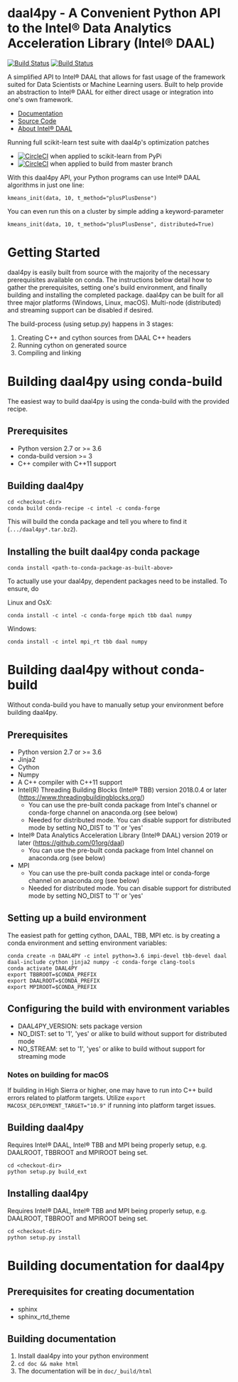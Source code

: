 # daal4py - A Convenient Python API to the Intel® Data Analytics Acceleration Library (Intel® DAAL)
[![Build Status](https://travis-ci.com/IntelPython/daal4py.svg?branch=master)](https://travis-ci.com/IntelPython/daal4py)
[![Build Status](https://dev.azure.com/frankschlimbach/daal4py/_apis/build/status/IntelPython.daal4py?branchName=master)](https://dev.azure.com/frankschlimbach/daal4py/_build/latest?definitionId=1&branchName=master)

A simplified API to Intel® DAAL that allows for fast usage of the framework suited for Data Scientists or Machine Learning users.  Built to help provide an abstraction to Intel® DAAL for either direct usage or integration into one's own framework.

- [Documentation](https://intelpython.github.io/daal4py/)
- [Source Code](https://github.com/IntelPython/daal4py/tree/master/src)
- [About Intel® DAAL](https://software.intel.com/en-us/intel-daal)

Running full scikit-learn test suite with daal4p's optimization patches

- [![CircleCI](https://circleci.com/gh/IntelPython/daal4py.svg?style=svg)](https://circleci.com/gh/IntelPython/daal4py) when applied to scikit-learn from PyPi
- [![CircleCI](https://circleci.com/gh/IntelPython/daal4py/tree/test-sklearn-master.svg?style=svg)](https://circleci.com/gh/IntelPython/daal4py/tree/test-sklearn-master) when applied to build from master branch

With this daal4py API, your Python programs can use Intel® DAAL algorithms in just one line:
```
kmeans_init(data, 10, t_method="plusPlusDense")
```
You can even run this on a cluster by simple adding a keyword-parameter
```
kmeans_init(data, 10, t_method="plusPlusDense", distributed=True)
```
# Getting Started
daal4py is easily built from source with the majority of the necessary prerequisites available on conda.  The instructions below detail how to gather the prerequisites, setting one's build environment, and finally building and installing the completed package.  daal4py can be built for all three major platforms (Windows, Linux, macOS). Multi-node (distributed) and streaming support can be disabled if desired.

The build-process (using setup.py) happens in 3 stages:
1. Creating C++ and cython sources from DAAL C++ headers
2. Running cython on generated source
3. Compiling and linking

# Building daal4py using conda-build
The easiest way to build daal4py is using the conda-build with the provided recipe.

## Prerequisites
* Python version 2.7 or >= 3.6
* conda-build version >= 3
* C++ compiler with C++11 support

## Building daal4py
```
cd <checkout-dir>
conda build conda-recipe -c intel -c conda-forge
```
This will build the conda package and tell you where to find it (```.../daal4py*.tar.bz2```).

## Installing the built daal4py conda package
```
conda install <path-to-conda-package-as-built-above>
```
To actually use your daal4py, dependent packages need to be installed. To ensure, do

Linux and OsX:
```
conda install -c intel -c conda-forge mpich tbb daal numpy
```
Windows:
```
conda install -c intel mpi_rt tbb daal numpy
```

# Building daal4py without conda-build
Without conda-build you have to manually setup your environment before building daal4py.

## Prerequisites
* Python version 2.7 or >= 3.6
* Jinja2
* Cython
* Numpy
* A C++ compiler with C++11 support
* Intel(R) Threading Building Blocks (Intel® TBB) version 2018.0.4 or later (https://www.threadingbuildingblocks.org/)
  * You can use the pre-built conda package from Intel's channel or conda-forge channel on anaconda.org (see below)
  * Needed for distributed mode. You can disable support for distributed mode by setting NO_DIST to '1' or 'yes'
* Intel® Data Analytics Acceleration Library (Intel® DAAL) version 2019 or later (https://github.com/01org/daal)
  * You can use the pre-built conda package from Intel channel on anaconda.org (see below)
* MPI
  * You can use the pre-built conda package intel or conda-forge channel on anaconda.org (see below)
  * Needed for distributed mode. You can disable support for distributed mode by setting NO_DIST to '1' or 'yes'

## Setting up a build environment
The easiest path for getting cython, DAAL, TBB, MPI etc. is by creating a conda environment and setting environment variables:
```
conda create -n DAAL4PY -c intel python=3.6 impi-devel tbb-devel daal daal-include cython jinja2 numpy -c conda-forge clang-tools
conda activate DAAL4PY
export TBBROOT=$CONDA_PREFIX
export DAALROOT=$CONDA_PREFIX
export MPIROOT=$CONDA_PREFIX
```

## Configuring the build with environment variables
* DAAL4PY_VERSION: sets package version
* NO_DIST: set to '1', 'yes' or alike to build without support for distributed mode
* NO_STREAM: set to '1', 'yes' or alike to build without support for streaming mode

### Notes on building for macOS
If building in High Sierra or higher, one may have to run into C++ build errors related to platform targets. Utilize ```export MACOSX_DEPLOYMENT_TARGET="10.9"``` if running into platform target issues.

## Building daal4py
Requires Intel® DAAL, Intel® TBB and MPI being properly setup, e.g. DAALROOT, TBBROOT and MPIROOT being set.
```
cd <checkout-dir>
python setup.py build_ext
```

## Installing daal4py
Requires Intel® DAAL, Intel® TBB and MPI being properly setup, e.g. DAALROOT, TBBROOT and MPIROOT being set.
```
cd <checkout-dir>
python setup.py install
```

# Building documentation for daal4py
## Prerequisites for creating documentation
* sphinx
* sphinx_rtd_theme

## Building documentation
1. Install daal4py into your python environment
2. ```cd doc && make html```
3. The documentation will be in ```doc/_build/html```
